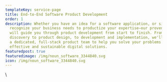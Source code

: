 ```yaml
---
templateKey: service-page
title: End-to-End Software Product Development
order: 1
description: Whether you have an idea for a software application, or simply
  recognize your business needs to productize your expertise—our proven process
  will guide you through product development from start to finish. From problem
  discovery to product design, to development and implementation, we'll provide
  a dedicated, full-stack product team to help you solve your problems through
  effective and sustainable digital solutions.
featuredpost: true
featuredimage: /img/noun_software_3344840.svg
icon: /img/noun_software_3344840.svg
---
```

\